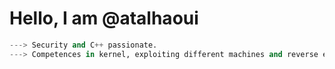 # Hello, I am @atalhaoui
```python
---> Security and C++ passionate.
---> Competences in kernel, exploiting different machines and reverse engineering.
```
